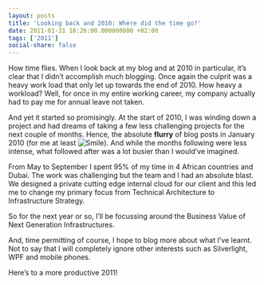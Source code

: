 ```yaml
---
layout: posts
title: 'Looking back and 2010: Where did the time go?'
date: 2011-01-31 16:26:00.000000000 +02:00
tags: ['2011']
social-share: false
---
```


How time flies. When I look back at my blog and at 2010 in particular, it’s clear that I didn’t accomplish much blogging. Once again the culprit was a heavy work load that only let up towards the end of 2010. How heavy a workload? Well, for once in my entire working career, my company actually had to pay me for annual leave not taken.

And yet it started so promisingly. At the start of 2010, I was winding down a project and had dreams of taking a few less challenging projects for the next couple of months. Hence, the absolute **flurry** of blog posts in January 2010 (for me at least <img style="border-bottom-style: none; border-right-style: none; border-top-style: none; border-left-style: none" class="wlEmoticon wlEmoticon-smile" alt="Smile" src="{{ site.baseurl }}/assets/wlEmoticon-smile.png" />). 
And while the months following were less intense, what followed after was a lot busier than I would’ve imagined.

From May to September I spent 95% of my time in 4 African countries and Dubai. The work was challenging but 
the team and I had an absolute blast. 
We designed a private cutting edge internal cloud for our client and this led me to change my primary focus from Technical Architecture to Infrastructure Strategy.

So for the next year or so, I’ll be focussing around the Business Value of Next Generation Infrastructures. 

And, time permitting of course, I hope to blog more about what I’ve learnt. Not to say that I will completely ignore other interests such as Silverlight, WPF and mobile phones.

Here’s to a more productive 2011!
